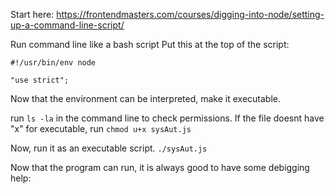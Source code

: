 Start here: https://frontendmasters.com/courses/digging-into-node/setting-up-a-command-line-script/

Run command line like a bash script
Put this at the top of the script:
```
#!/usr/bin/env node

"use strict";
```

Now that the environment can be interpreted, make it executable.

run `ls -la` in the command line to check permissions. If the file doesnt have "x" for executable, run `chmod u+x sysAut.js`

Now, run it as an executable script.
`./sysAut.js`

Now that the program can run, it is always good to have some debigging help:
